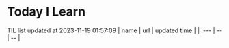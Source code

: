 # Today I Learn 
TIL list updated at 2023-11-19 01:57:09
| name | url | updated time |
| :--- | -- | -- |
